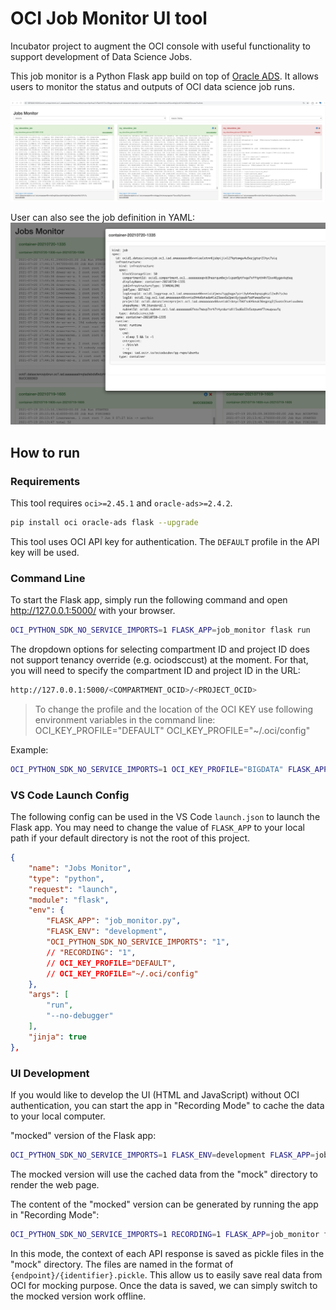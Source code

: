 # OCI Job Monitor UI tool

Incubator project to augment the OCI console with useful functionality to support development of Data Science Jobs.

This job monitor is a Python Flask app build on top of [Oracle ADS](https://docs.oracle.com/en-us/iaas/tools/ads-sdk/latest/index.html). It allows users to monitor the status and outputs of OCI data science job runs.

![Job Monitor UI](assets/images/job_monitor.png)

User can also see the job definition in YAML:
![Job YAML](assets/images/job_yaml.png)

## How to run

### Requirements

This tool requires `oci>=2.45.1` and `oracle-ads>=2.4.2`.

```bash
pip install oci oracle-ads flask --upgrade
```

This tool uses OCI API key for authentication. The `DEFAULT` profile in the API key will be used.

### Command Line

To start the Flask app, simply run the following command and open http://127.0.0.1:5000/ with your browser.

```bash
OCI_PYTHON_SDK_NO_SERVICE_IMPORTS=1 FLASK_APP=job_monitor flask run
```

The dropdown options for selecting compartment ID and project ID does not support tenancy override (e.g. ociodsccust) at the moment. For that, you will need to specify the compartment ID and project ID in the URL:

```bash
http://127.0.0.1:5000/<COMPARTMENT_OCID>/<PROJECT_OCID>
```

> To change the profile and the location of the OCI KEY use following environment variables in the command line:
> OCI_KEY_PROFILE="DEFAULT"
> OCI_KEY_PROFILE="~/.oci/config"

Example:
```bash
OCI_PYTHON_SDK_NO_SERVICE_IMPORTS=1 OCI_KEY_PROFILE="BIGDATA" FLASK_APP=job_monitor flask run
```


### VS Code Launch Config

The following config can be used in the VS Code `launch.json` to launch the Flask app. You may need to change the value of `FLASK_APP` to your local path if your default directory is not the root of this project.

```json
{
    "name": "Jobs Monitor",
    "type": "python",
    "request": "launch",
    "module": "flask",
    "env": {
        "FLASK_APP": "job_monitor.py",
        "FLASK_ENV": "development",
        "OCI_PYTHON_SDK_NO_SERVICE_IMPORTS": "1",
        // "RECORDING": "1",
        // OCI_KEY_PROFILE="DEFAULT",
        // OCI_KEY_PROFILE="~/.oci/config"
    },
    "args": [
        "run",
        "--no-debugger"
    ],
    "jinja": true
},
```

### UI Development

If you would like to develop the UI (HTML and JavaScript) without OCI authentication, you can start the app in "Recording Mode" to cache the data to your local computer.

"mocked" version of the Flask app:

```bash
OCI_PYTHON_SDK_NO_SERVICE_IMPORTS=1 FLASK_ENV=development FLASK_APP=job_monitor_mocked flask run
```

The mocked version will use the cached data from the "mock" directory to render the web page.

The content of the "mocked" version can be generated by running the app in "Recording Mode":

```bash
OCI_PYTHON_SDK_NO_SERVICE_IMPORTS=1 RECORDING=1 FLASK_APP=job_monitor flask run
```

In this mode, the context of each API response is saved as pickle files in the "mock" directory. The files are named in the format of `{endpoint}/{identifier}.pickle`. This allow us to easily save real data from OCI for mocking purpose. Once the data is saved, we can simply switch to the mocked version work offline.
